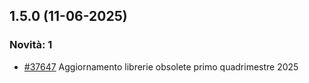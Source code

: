 ## 1.5.0 (11-06-2025)

### Novità: 1
- [#37647](https://parermine.regione.emilia-romagna.it/issues/37647) Aggiornamento librerie obsolete primo quadrimestre 2025
